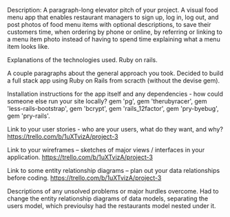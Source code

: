 Description: A paragraph-long elevator pitch of your project.
A visual food menu app that enables restaurant managers to sign up, log in, log out, and post photos of food menu items with optional descriptions, to save their customers time, when ordering by phone or online, by referring or linking to a menu item photo instead of having to spend time explaining what a menu item looks like.

Explanations of the technologies used.
Ruby on rails.

A couple paragraphs about the general approach you took.
Decided to build a full stack app using Ruby on Rails from scracth (without the devise gem).

Installation instructions for the app itself and any dependencies - how could someone else run your site locally?
gem 'pg', gem 'therubyracer', gem 'less-rails-bootstrap', gem 'bcrypt', gem 'rails_12factor', gem 'pry-byebug', gem 'pry-rails'.

Link to your user stories - who are your users, what do they want, and why?
https://trello.com/b/1uXTvizA/project-3

Link to your wireframes – sketches of major views / interfaces in your application.
https://trello.com/b/1uXTvizA/project-3

Link to some entity relationship diagrams – plan out your data relationships before coding.
https://trello.com/b/1uXTvizA/project-3

Descriptions of any unsolved problems or major hurdles overcome.
Had to change the entity relationship diagrams of data models, separating the users model, which previoulsy had the restaurants model nested under it.
